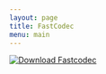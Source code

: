 ```yaml
---
layout: page
title: FastCodec
menu: main
---
```


[![Download Fastcodec]({{site.baseurl}}/assets/download-big.gif)]({{site.baseurl}}/res/download/codecs/fastcodec/fastcodec-setup.exe)

<!-- img style="float: left;" src="{{site.baseurl}}/assets/fastcodec-help.jpg" -->




